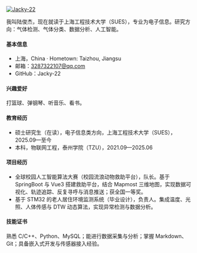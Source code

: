 

[![Jacky-22](https://img.shields.io/badge/Jacky--22-github-blue?logo=github)](https://github.com/Jacky-22)

我叫陆俊杰，现在就读于上海工程技术大学（SUES），专业为电子信息。研究方向：气体检测、气体分类、数据分析、人工智能。

#### 基本信息

- 上海，China · Hometown: Taizhou, Jiangsu  
- 邮箱：3287322107@qq.com  
- GitHub：Jacky-22

#### 兴趣爱好

打篮球、弹钢琴、听音乐、看书。

#### 教育经历

- 硕士研究生（在读），电子信息类方向，上海工程技术大学（SUES），2025.09—至今  
- 本科，物联网工程，泰州学院（TZU），2021.09—2025.06

#### 项目经历

- 全球校园人工智能算法大赛（校园流浪动物救助平台），队长。基于 SpringBoot 与 Vue3 搭建救助平台，结合 Mapmost 三维地图，实现数据可视化、轨迹追踪、反复寻呼与消息推送；获全国一等奖。  
- 基于 STM32 的老人居住环境监测系统（毕业设计），负责人。集成温度、光照、人体传感与 DTW 动态算法，实现异常检测与数据分析。

#### 技能证书

熟悉 C/C++、Python、MySQL；能进行数据采集与分析；掌握 Markdown、Git；具备嵌入式开发与传感器接入经验。

